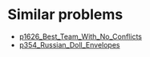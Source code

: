 # Similar problems
- [p1626_Best_Team_With_No_Conflicts](https://github.com/genxium/Leetcode/tree/master/p1626_Best_Team_With_No_Conflicts)
- [p354_Russian_Doll_Envelopes](https://github.com/genxium/Leetcode/tree/master/p354_Russian_Doll_Envelopes)

